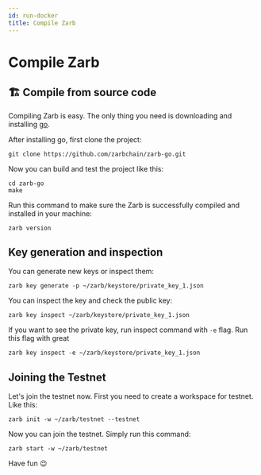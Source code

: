```yaml
---
id: run-docker
title: Compile Zarb
---
```


# Compile Zarb

## 🏗️ Compile from source code

Compiling Zarb is easy. The only thing you need is downloading and installing
[go](https://golang.org/doc/install).

After installing go, first clone the project:

```
git clone https://github.com/zarbchain/zarb-go.git
```

Now you can build and test the project like this:

```
cd zarb-go
make
```

Run this command to make sure the Zarb is successfully compiled and installed in your machine:

```
zarb version
```

## Key generation and inspection

You can generate new keys or inspect them:

```
zarb key generate -p ~/zarb/keystore/private_key_1.json
```

You can inspect the key and check the public key:

```
zarb key inspect ~/zarb/keystore/private_key_1.json
```

If you want to see the private key, run inspect command with `-e` flag. Run this flag with great

```
zarb key inspect -e ~/zarb/keystore/private_key_1.json
```

## Joining the Testnet

Let's join the testnet now. First you need to create a workspace for testnet. Like this:

```
zarb init -w ~/zarb/testnet --testnet
```

Now you can join the testnet. Simply run this command:

```
zarb start -w ~/zarb/testnet
```

Have fun 😉
